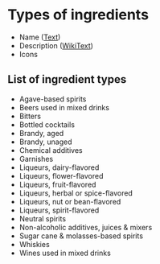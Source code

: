 # Types of ingredients #
  * Name ([Text](Text.md))
  * Description ([WikiText](WikiText.md))
  * Icons

## List of ingredient types ##
  * Agave-based spirits
  * Beers used in mixed drinks
  * Bitters
  * Bottled cocktails
  * Brandy, aged
  * Brandy, unaged
  * Chemical additives
  * Garnishes
  * Liqueurs, dairy-flavored
  * Liqueurs, flower-flavored
  * Liqueurs, fruit-flavored
  * Liqueurs, herbal or spice-flavored
  * Liqueurs, nut or bean-flavored
  * Liqueurs, spirit-flavored
  * Neutral spirits
  * Non-alcoholic additives, juices & mixers
  * Sugar cane & molasses-based spirits
  * Whiskies
  * Wines used in mixed drinks